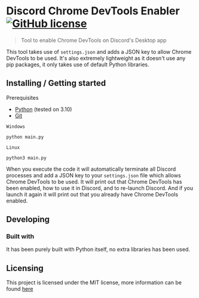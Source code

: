 # Discord Chrome DevTools Enabler [![GitHub license](https://img.shields.io/github/license/Pooh-Shiesty/DiscordChromeDevToolsEnabler?style=flat-square)](https://github.com/Pooh-Shiesty/DiscordChromeDevToolsEnabler/blob/main/LICENSE.MD)

> Tool to enable Chrome DevTools on Discord's Desktop app

This tool takes use of `settings.json` and adds a JSON key to allow Chrome DevTools to be used. It's also extremely lightweight as it doesn't use any pip packages, it only takes use of default Python libraries.

## Installing / Getting started

Prerequisites
* [Python](https://python.org/) (tested on 3.10)
* [Git](https://git-scm.com/)

`Windows`
```shell
python main.py
```

`Linux`
```shell
python3 main.py
```

When you execute the code it will automatically terminate all Discord processes and add a JSON key to your `settings.json` file which allows Chrome DevTools to be used. It will print out that Chrome DevTools has been enabled, how to use it in Discord, and to re-launch Discord. And if you launch it again it will print out that you already have Chrome DevTools enabled.

## Developing

### Built with
It has been purely built with Python itself, no extra libraries has been used.

## Licensing

This project is licensed under the MIT license, more information can be found [here](https://github.com/Pooh-Shiesty/DiscordChromeDevToolsEnabler/blob/main/LICENSE.MD)